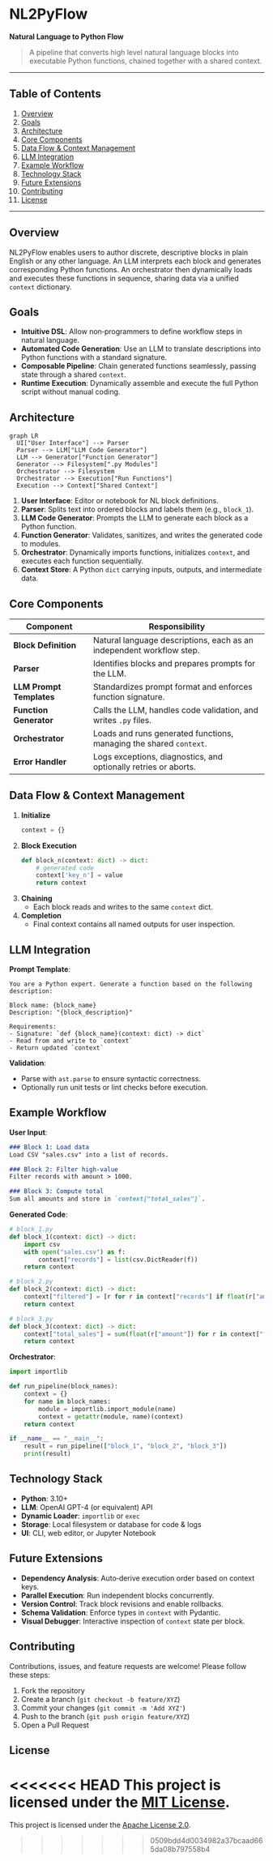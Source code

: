 # NL2PyFlow

**Natural Language to Python Flow**

> A pipeline that converts high level natural language blocks into executable Python functions, chained together with a shared context.

---

## Table of Contents

1. [Overview](#overview)
2. [Goals](#goals)
3. [Architecture](#architecture)
4. [Core Components](#core-components)
5. [Data Flow & Context Management](#data-flow--context-management)
6. [LLM Integration](#llm-integration)
7. [Example Workflow](#example-workflow)
8. [Technology Stack](#technology-stack)
9. [Future Extensions](#future-extensions)
10. [Contributing](#contributing)
11. [License](#license)

---

## Overview

NL2PyFlow enables users to author discrete, descriptive blocks in plain English or any other language. An LLM interprets each block and generates corresponding Python functions. An orchestrator then dynamically loads and executes these functions in sequence, sharing data via a unified `context` dictionary.

## Goals

- **Intuitive DSL**: Allow non‑programmers to define workflow steps in natural language.
- **Automated Code Generation**: Use an LLM to translate descriptions into Python functions with a standard signature.
- **Composable Pipeline**: Chain generated functions seamlessly, passing state through a shared `context`.
- **Runtime Execution**: Dynamically assemble and execute the full Python script without manual coding.

## Architecture

```mermaid
graph LR
  UI["User Interface"] --> Parser
  Parser --> LLM["LLM Code Generator"]
  LLM --> Generator["Function Generator"]
  Generator --> Filesystem[".py Modules"]
  Orchestrator --> Filesystem
  Orchestrator --> Execution["Run Functions"]
  Execution --> Context["Shared Context"]
```

1. **User Interface**: Editor or notebook for NL block definitions.
2. **Parser**: Splits text into ordered blocks and labels them (e.g., `block_1`).
3. **LLM Code Generator**: Prompts the LLM to generate each block as a Python function.
4. **Function Generator**: Validates, sanitizes, and writes the generated code to modules.
5. **Orchestrator**: Dynamically imports functions, initializes `context`, and executes each function sequentially.
6. **Context Store**: A Python `dict` carrying inputs, outputs, and intermediate data.

## Core Components

| Component                | Responsibility                                                       |
| ------------------------ | -------------------------------------------------------------------- |
| **Block Definition**     | Natural language descriptions, each as an independent workflow step. |
| **Parser**               | Identifies blocks and prepares prompts for the LLM.                  |
| **LLM Prompt Templates** | Standardizes prompt format and enforces function signature.          |
| **Function Generator**   | Calls the LLM, handles code validation, and writes `.py` files.      |
| **Orchestrator**         | Loads and runs generated functions, managing the shared `context`.   |
| **Error Handler**        | Logs exceptions, diagnostics, and optionally retries or aborts.      |

## Data Flow & Context Management

1. **Initialize**
   ```python
   context = {}
   ```
2. **Block Execution**
   ```python
   def block_n(context: dict) -> dict:
       # generated code
       context['key_n'] = value
       return context
   ```
3. **Chaining**
   - Each block reads and writes to the same `context` dict.
4. **Completion**
   - Final context contains all named outputs for user inspection.

## LLM Integration

**Prompt Template**:

```text
You are a Python expert. Generate a function based on the following description:

Block name: {block_name}
Description: "{block_description}"

Requirements:
- Signature: `def {block_name}(context: dict) -> dict`
- Read from and write to `context`
- Return updated `context`
```

**Validation**:

- Parse with `ast.parse` to ensure syntactic correctness.
- Optionally run unit tests or lint checks before execution.

## Example Workflow

**User Input**:

```markdown
### Block 1: Load data
Load CSV "sales.csv" into a list of records.

### Block 2: Filter high‑value
Filter records with amount > 1000.

### Block 3: Compute total
Sum all amounts and store in `context["total_sales"]`.
```

**Generated Code**:

```python
# block_1.py
def block_1(context: dict) -> dict:
    import csv
    with open("sales.csv") as f:
        context["records"] = list(csv.DictReader(f))
    return context

# block_2.py
def block_2(context: dict) -> dict:
    context["filtered"] = [r for r in context["records"] if float(r["amount"]) > 1000]
    return context

# block_3.py
def block_3(context: dict) -> dict:
    context["total_sales"] = sum(float(r["amount"]) for r in context["filtered"])
    return context
```

**Orchestrator**:

```python
import importlib

def run_pipeline(block_names):
    context = {}
    for name in block_names:
        module = importlib.import_module(name)
        context = getattr(module, name)(context)
    return context

if __name__ == "__main__":
    result = run_pipeline(["block_1", "block_2", "block_3"])
    print(result)
```

## Technology Stack

- **Python**: 3.10+
- **LLM**: OpenAI GPT-4 (or equivalent) API
- **Dynamic Loader**: `importlib` or `exec`
- **Storage**: Local filesystem or database for code & logs
- **UI**: CLI, web editor, or Jupyter Notebook

## Future Extensions

- **Dependency Analysis**: Auto‑derive execution order based on context keys.
- **Parallel Execution**: Run independent blocks concurrently.
- **Version Control**: Track block revisions and enable rollbacks.
- **Schema Validation**: Enforce types in `context` with Pydantic.
- **Visual Debugger**: Interactive inspection of `context` state per block.

## Contributing

Contributions, issues, and feature requests are welcome! Please follow these steps:

1. Fork the repository
2. Create a branch (`git checkout -b feature/XYZ`)
3. Commit your changes (`git commit -m 'Add XYZ'`)
4. Push to the branch (`git push origin feature/XYZ`)
5. Open a Pull Request

## License

<<<<<<< HEAD
This project is licensed under the [MIT License](LICENSE).
=======
This project is licensed under the [Apache License 2.0](LICENSE).
>>>>>>> 0509bdd4d0034982a37bcaad665da08b797558b4

